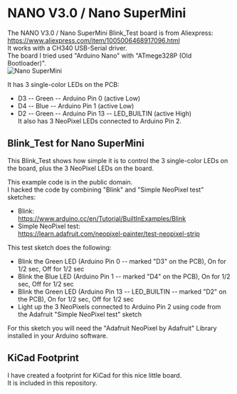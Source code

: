 # NANO V3.0 / Nano SuperMini  
  
The NANO V3.0 / Nano SuperMini Blink_Test board is from Aliexpress:  
https://www.aliexpress.com/item/1005006468917096.html  
It works with a CH340 USB-Serial driver.  
The board I tried used "Arduino Nano" with "ATmege328P (Old Bootloader)".  
![Nano SuperMini](https://github.com/user-attachments/assets/f04cb68f-99c4-4ba4-b45e-f3d4c473631b)  
  
It has 3 single-color LEDs on the PCB:  
* D3 -- Green -- Arduino Pin 0 (active Low)  
* D4 -- Blue  -- Arduino Pin 1 (active Low)  
* D2 -- Green -- Arduino Pin 13 -- LED_BUILTIN (active High)  
It also has 3 NeoPixel LEDs connected to Arduino Pin 2.  

## Blink_Test for Nano SuperMini  
  
This Blink_Test shows how simple it is to control the 3 single-color LEDs on the board, plus the 3 NeoPixel LEDs on the board.  
  
This example code is in the public domain.  
I hacked the code by combining "Blink" and "Simple NeoPixel test" sketches:  
* Blink:  
https://www.arduino.cc/en/Tutorial/BuiltInExamples/Blink  
* Simple NeoPixel test:  
https://learn.adafruit.com/neopixel-painter/test-neopixel-strip  
  
This test sketch does the following:  
* Blink the Green LED (Arduino Pin 0 -- marked "D3" on the PCB), On for 1/2 sec, Off for 1/2 sec  
* Blink the Blue LED (Arduino Pin 1 -- marked "D4" on the PCB), On for 1/2 sec, Off for 1/2 sec  
* Blink the Green LED (Arduino Pin 13 -- LED_BUILTIN -- marked "D2" on the PCB), On for 1/2 sec, Off for 1/2 sec  
* Light up the 3 NeoPixels connected to Arduino Pin 2 using code from the Adafruit "Simple NeoPixel test" sketch  
  
For this sketch you will need the "Adafruit NeoPixel by Adafruit" Library installed in your Arduino software.  
  
## KiCad Footprint  

I have created a footprint for KiCad for this nice little board.  
It is included in this repository.  
  
